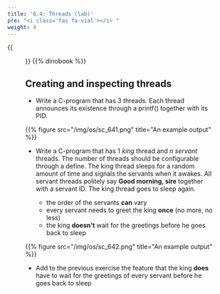 ```yaml
---
title: '6.4: Threads (lab)'
pre: "<i class='fas fa-vial'></i> "
weight: 4
---
```


{{<figure src="/img/os/db_threads.png">}}
{{% dinobook %}}

## Creating and inspecting threads

* Write a C-program that has 3 threads. Each thread announces its existence through a printf() together with its PID.

{{% figure src="/img/os/sc_641.png" title="An example output" %}}

* Write a C-program that has 1 *king* thread and *n* *servant* threads. The number of threads should be configurable through a define. The king thread sleeps for a random amount of time and signals the servants when it awakes. All servant threads politely say **Good morning, sire** together with a servant ID. The king thread goes to sleep again.

    * the order of the servants **can** vary
    * every servant needs to greet the king **once** (no more, no less)
    * the king **doesn't** wait for the greetings before he goes back to sleep

{{% figure src="/img/os/sc_642.png" title="An example output" %}}

* Add to the previous exercise the feature that the king **does** have to wait for the greetings of every servant before he goes back to sleep